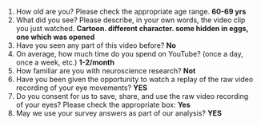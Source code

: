 1. How old are you? Please check the appropriate age range. **60-69 yrs**  
2. What did you see? Please describe, in your own words, the video clip you just watched. **Cartoon. different character. some hidden in eggs, one which was opened**  
3. Have you seen any part of this video before? **No**  
4. On average, how much time do you spend on YouTube? (once a day, once a week, etc.) **1-2/month**  
5. How familiar are you with neuroscience research? **Not**  
6. Have you been given the opportunity to watch a replay of the raw video recording of your eye movements? **YES**  
7. Do you consent for us to save, share, and use the raw video recording of your eyes? Please check the appropriate box: **Yes**  
8. May we use your survey answers as part of our analysis? **YES**  
